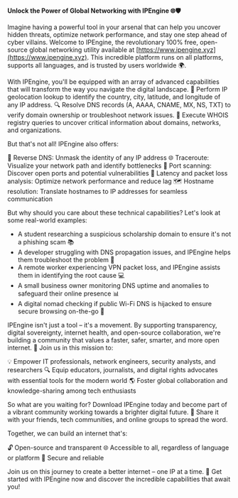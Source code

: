 **Unlock the Power of Global Networking with IPEngine 🌐🛡️**

Imagine having a powerful tool in your arsenal that can help you uncover hidden threats, optimize network performance, and stay one step ahead of cyber villains. Welcome to IPEngine, the revolutionary 100% free, open-source global networking utility available at [https://www.ipengine.xyz](https://www.ipengine.xyz). This incredible platform runs on all platforms, supports all languages, and is trusted by users worldwide 🌍.

With IPEngine, you'll be equipped with an array of advanced capabilities that will transform the way you navigate the digital landscape. 🔗 Perform IP geolocation lookup to identify the country, city, latitude, and longitude of any IP address. 🔍 Resolve DNS records (A, AAAA, CNAME, MX, NS, TXT) to verify domain ownership or troubleshoot network issues. 🔮 Execute WHOIS registry queries to uncover critical information about domains, networks, and organizations.

But that's not all! IPEngine also offers:

🔬 Reverse DNS: Unmask the identity of any IP address
🌐 Traceroute: Visualize your network path and identify bottlenecks
🚀 Port scanning: Discover open ports and potential vulnerabilities
📡 Latency and packet loss analysis: Optimize network performance and reduce lag
🗺️ Hostname resolution: Translate hostnames to IP addresses for seamless communication

But why should you care about these technical capabilities? Let's look at some real-world examples:

* A student researching a suspicious scholarship domain to ensure it's not a phishing scam 📚
* A developer struggling with DNS propagation issues, and IPEngine helps them troubleshoot the problem 🤔
* A remote worker experiencing VPN packet loss, and IPEngine assists them in identifying the root cause 💻
* A small business owner monitoring DNS uptime and anomalies to safeguard their online presence 📊
* A digital nomad checking if public Wi-Fi DNS is hijacked to ensure secure browsing on-the-go 🚀

IPEngine isn't just a tool – it's a movement. By supporting transparency, digital sovereignty, internet health, and open-source collaboration, we're building a community that values a faster, safer, smarter, and more open internet. 🔑 Join us in this mission to:

💡 Empower IT professionals, network engineers, security analysts, and researchers
🔍 Equip educators, journalists, and digital rights advocates with essential tools for the modern world
🌎 Foster global collaboration and knowledge-sharing among tech enthusiasts

So what are you waiting for? Download IPEngine today and become part of a vibrant community working towards a brighter digital future. 🚀 Share it with your friends, tech communities, and online groups to spread the word.

Together, we can build an internet that's:

🔓 Open-source and transparent
🌐 Accessible to all, regardless of language or platform
💪 Secure and reliable

Join us on this journey to create a better internet – one IP at a time. 🔗 Get started with IPEngine now and discover the incredible capabilities that await you!